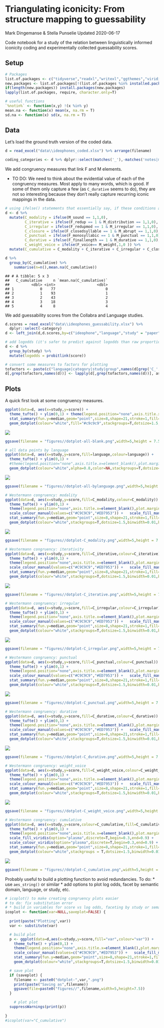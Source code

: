 Triangulating iconicity: From structure mapping to guessability
================
Mark Dingemanse & Stella Punselie
Updated 2020-06-17

Code notebook for a study of the relation between linguistically
informed iconicity coding and experimentally collected guessability
scores.

## Setup

``` r
# Packages
list.of.packages <- c("tidyverse","readxl","writexl","ggthemes","viridis","lme4","VGAM")
new.packages <- list.of.packages[!(list.of.packages %in% installed.packages()[,"Package"])]
if(length(new.packages)) install.packages(new.packages)
lapply(list.of.packages, require, character.only=T)

# useful functions
`%notin%` <- function(x,y) !(x %in% y) 
mean.na <- function(x) mean(x, na.rm = T)
sd.na <- function(x) sd(x, na.rm = T)
```

## Data

Let’s load the ground truth version of the coded data.

``` r
d = read_excel("data\\ideophones_coded.xlsx") %>% arrange(filename)

coding_categories <- d %>% dplyr::select(matches('_'),-matches('notes|meaning')) %>% names()
```

We add congruency measures that link F and M elements.

  - TO DO: We need to think about the evidential value of each of the
    congruency measures. Most apply to many words, which is good. If
    some of them only capture a few (as `C_durative` seems to do), they
    are not so interesting because they don’t really capture recurring
    iconic mappings in the data.

<!-- end list -->

``` r
# using ifelse() statements that essentially say, if these conditions are true, use 1, otherwise 0
d <- d %>%
  mutate(C_modality = ifelse(M_sound == 1,1,0),
         C_iterative = ifelse(F_redup == 1 & M_distribution == 1,1,0),
         C_irregular = ifelse(F_redupmod == 1 & M_irregular == 1,1,0),
         C_closure = ifelse(F_closedsyllable == 1 & M_abrupt == 1,1,0),
         C_punctual = ifelse(F_monosyllabic == 1 & M_punctual == 1,1,0),
         C_durative = ifelse(F_finallength == 1 & M_durative == 1,1,0),
         C_weight_voice = ifelse(F_voice== M_weight,1,0 )) %>%
  mutate(C_cumulative = C_modality + C_iterative + C_irregular + C_closure + C_punctual + C_durative + C_weight_voice)

d %>%
  group_by(C_cumulative) %>%
    summarise(n=n(),mean.na(C_cumulative))
```

    ## # A tibble: 5 x 3
    ##   C_cumulative     n `mean.na(C_cumulative)`
    ##          <dbl> <int>                   <dbl>
    ## 1            0    77                       0
    ## 2            1    93                       1
    ## 3            2    43                       2
    ## 4            3    18                       3
    ## 5            4     8                       4

We add guessability scores from the Collabra and Language studies.

``` r
d.scores = read_excel("data\\ideophones_guessability.xlsx") %>%
  dplyr::select(-category)
d <- left_join(d,d.scores,by=c("ideophone","language","study" = "paper"))

# add logodds (it's safer to predict against logodds than raw proportion correct)
d <- d %>%
  group_by(study) %>%
  mutate(logodds = probitlink(score))

# convert some measures to factors for plotting
tofactors <- paste(c("language|category|study|group",names(d[grep('C_',names(d))])),collapse = "|")
d[,grep(tofactors,names(d))] <- lapply(d[,grep(tofactors,names(d))], as.factor)
```

## Plots

A quick first look at some congruency measures.

``` r
ggplot(data=d, aes(x=study,y=score)) +
  theme_tufte() + ylim(0,1) + theme(legend.position="none",axis.title.x=element_blank(),plot.margin=margin(0,0,10,0)) + 
  stat_summary(fun.y=median,geom="point",size=8,shape=21,stroke=1,fill="white",colour="#c9c9c9") +
  geom_dotplot(colour="white",fill="#c9c9c9",stackgroups=T,dotsize=1.5,binwidth=0.01,binaxis="y",stackdir = "center")
```

![](figures_md/congruency_2-1.png)<!-- -->

``` r
ggsave(filename = "figures//dotplot-all-blank.png",width=5,height = 7.5)

# all data points by language
ggplot(data=d, aes(x=study,y=score,fill=language,colour=language)) +
  theme_tufte() + ylim(0,1) +
  #theme(legend.position="none",axis.title.x=element_blank(),plot.margin=margin(0,0,10,0)) + 
  geom_dotplot(colour="white",alpha=0.8,color=NA,stackgroups=T,dotsize=1.5,binwidth=0.01,binaxis="y",stackdir = "center")
```

![](figures_md/congruency_2-2.png)<!-- -->

``` r
ggsave(filename = "figures//dotplot-all-bylanguage.png",width=5,height = 7.5)

# Westermann congruency: modality 
ggplot(data=d, aes(x=study,y=score,fill=C_modality,colour=C_modality)) +
  theme_tufte() + ylim(0,1) +
  theme(legend.position="none",axis.title.x=element_blank(),plot.margin=margin(0,0,10,0)) + 
  scale_colour_manual(values=c("#C9C9C9","#ED7953")) +   scale_fill_manual(values=c("#C9C9C9","#ED7953")) +
  stat_summary(fun.y=median,geom="point",size=8,shape=21,stroke=1,fill="white") +
  geom_dotplot(colour="white",stackgroups=T,dotsize=1.5,binwidth=0.01,binaxis="y",stackdir = "center")
```

![](figures_md/congruency_2-3.png)<!-- -->

``` r
ggsave(filename = "figures//dotplot-C_modality.png",width=5,height = 7.5)

# Westermann congruency: iterativity 
ggplot(data=d, aes(x=study,y=score,fill=C_iterative,colour=C_iterative)) +
  theme_tufte() + ylim(0,1) +
  theme(legend.position="none",axis.title.x=element_blank(),plot.margin=margin(0,0,10,0)) + 
  scale_colour_manual(values=c("#C9C9C9","#ED7953")) +   scale_fill_manual(values=c("#C9C9C9","#ED7953")) +
  stat_summary(fun.y=median,geom="point",size=8,shape=21,stroke=1,fill="white") +
  geom_dotplot(colour="white",stackgroups=T,dotsize=1.5,binwidth=0.01,binaxis="y",stackdir = "center")
```

![](figures_md/congruency_2-4.png)<!-- -->

``` r
ggsave(filename = "figures//dotplot-C_iterative.png",width=5,height = 7.5)

# Westermann congruency: irregular 
ggplot(data=d, aes(x=study,y=score,fill=C_irregular,colour=C_irregular)) +
  theme_tufte() + ylim(0,1) +
  theme(legend.position="none",axis.title.x=element_blank(),plot.margin=margin(0,0,10,0)) + 
  scale_colour_manual(values=c("#C9C9C9","#ED7953")) +   scale_fill_manual(values=c("#C9C9C9","#ED7953")) +
  stat_summary(fun.y=median,geom="point",size=8,shape=21,stroke=1,fill="white") +
  geom_dotplot(colour="white",stackgroups=T,dotsize=1.5,binwidth=0.01,binaxis="y",stackdir = "center")
```

![](figures_md/congruency_2-5.png)<!-- -->

``` r
ggsave(filename = "figures//dotplot-C_irregular.png",width=5,height = 7.5)

# Westermann congruency: punctual 
ggplot(data=d, aes(x=study,y=score,fill=C_punctual,colour=C_punctual)) +
  theme_tufte() + ylim(0,1) +
  theme(legend.position="none",axis.title.x=element_blank(),plot.margin=margin(0,0,10,0)) + 
  scale_colour_manual(values=c("#C9C9C9","#ED7953")) +   scale_fill_manual(values=c("#C9C9C9","#ED7953")) +
  stat_summary(fun.y=median,geom="point",size=8,shape=21,stroke=1,fill="white") +
  geom_dotplot(colour="white",stackgroups=T,dotsize=1.5,binwidth=0.01,binaxis="y",stackdir = "center")
```

![](figures_md/congruency_2-6.png)<!-- -->

``` r
ggsave(filename = "figures//dotplot-C_punctual.png",width=5,height = 7.5)

# Westermann congruency: durative 
ggplot(data=d, aes(x=study,y=score,fill=C_durative,colour=C_durative)) +
  theme_tufte() + ylim(0,1) +
  theme(legend.position="none",axis.title.x=element_blank(),plot.margin=margin(0,0,10,0)) + 
  scale_colour_manual(values=c("#C9C9C9","#ED7953")) +   scale_fill_manual(values=c("#C9C9C9","#ED7953")) +
  stat_summary(fun.y=median,geom="point",size=8,shape=21,stroke=1,fill="white") +
  geom_dotplot(colour="white",stackgroups=T,dotsize=1.5,binwidth=0.01,binaxis="y",stackdir = "center")
```

![](figures_md/congruency_2-7.png)<!-- -->

``` r
ggsave(filename = "figures//dotplot-C_durative.png",width=5,height = 7.5)

# Westermann congruency: weight_voice 
ggplot(data=d, aes(x=study,y=score,fill=C_weight_voice,colour=C_weight_voice)) +
  theme_tufte() + ylim(0,1) +
  theme(legend.position="none",axis.title.x=element_blank(),plot.margin=margin(0,0,10,0)) + 
  scale_colour_manual(values=c("#C9C9C9","#ED7953")) +   scale_fill_manual(values=c("#C9C9C9","#ED7953")) +
  stat_summary(fun.y=median,geom="point",size=8,shape=21,stroke=1,fill="white") +
  geom_dotplot(colour="white",stackgroups=T,dotsize=1.5,binwidth=0.01,binaxis="y",stackdir = "center")
```

![](figures_md/congruency_2-8.png)<!-- -->

``` r
ggsave(filename = "figures//dotplot-C_weight_voice.png",width=5,height = 7.5)

# Westermann congruency: cumulative
ggplot(data=d, aes(x=study,y=score,colour=C_cumulative,fill=C_cumulative)) +
  theme_tufte() + ylim(0,1) +
  theme(legend.position="none",axis.title.x=element_blank(),plot.margin=margin(0,0,10,0)) + 
  scale_fill_viridis(option="plasma",discrete=T,begin=0.3,end=0.9) +
  scale_colour_viridis(option="plasma",discrete=T,begin=0.3,end=0.9) +
  stat_summary(fun.y=median,geom="point",size=8,shape=21,stroke=1,fill="white") +
  geom_dotplot(colour="white",stackgroups = T,dotsize=1.5,binwidth=0.01,binaxis="y",stackdir = "center")
```

![](figures_md/congruency_2-9.png)<!-- -->

``` r
ggsave(filename = "figures//dotplot-C_cumulative.png",width=5,height = 7.5)
```

Probably useful to build a plotting function to avoid redundancies. To
do: \* use `aes_string()` or similar \* add options to plot log odds,
facet by semantic domain, language, or study, etc.

``` r
# icoplot() to make creating congruency plots easier
# to do: fix substitution error
# * build in variables for score vs log odds, faceting by study or semantic domain, etc.
icoplot <- function(var=NULL,saveplot=FALSE) {
  
  print(paste("Plotting",var))
  var <- substitute(var)

  # build plot
  p <- ggplot(data=d,aes(x=study,y=score,fill="var",colour="var")) +
    theme_tufte() + ylim(0,1) +
    theme(legend.position="none",axis.title.x=element_blank(),plot.margin=margin(0,0,10,0)) + 
    scale_colour_manual(values=c("#C9C9C9","#ED7953")) +   scale_fill_manual(values=c("#C9C9C9","#ED7953")) +
    stat_summary(fun.y=median,geom="point",size=8,shape=21,stroke=1,fill="white") +
    geom_dotplot(colour="white",stackgroups=T,dotsize=1.5,binwidth=0.01,binaxis="y",stackdir = "center")

  # save plot
  if (saveplot) {
    filename <- paste0("dotplot-",var,".png")
    print(paste("Saving as",filename))
    ggsave(file=paste0("figures//",filename,width=5,height=7.5))
  }

    # plot plot
  suppressWarnings(print(p))
  
}
#icoplot(var="C_cumulative")
```

